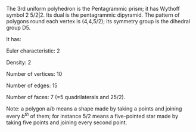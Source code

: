 The 3rd uniform polyhedron is the Pentagrammic prism; it has Wythoff
symbol 2 5/2|2. Its dual is the pentagrammic dipyramid. The pattern of
polygons round each vertex is (4,4,5/2); its symmetry group is the
dihedral group D5.

It has:

Euler characteristic: 2

Density: 2

Number of vertices: 10

Number of edges: 15

Number of faces: 7 (=5 quadrilaterals and 2<span>5/2</span>).

Note: a polygon a/b means a shape made by taking a points and joining
every $b^{th}$ of them; for instance 5/2 means a five-pointed star made
by taking five points and joining every second point.
